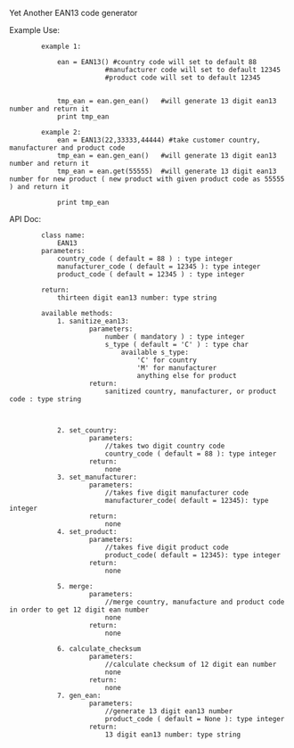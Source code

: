 Yet Another EAN13 code generator

Example Use:

            example 1:

                ean = EAN13() #country code will set to default 88
                            #manufacturer code will set to default 12345
                            #product code will set to default 12345


                tmp_ean = ean.gen_ean()   #will generate 13 digit ean13 number and return it
                print tmp_ean

            example 2:
                ean = EAN13(22,33333,44444) #take customer country, manufacturer and product code
                tmp_ean = ean.gen_ean()   #will generate 13 digit ean13 number and return it
                tmp_ean = ean.get(55555)  #will generate 13 digit ean13 number for new product ( new product with given product code as 55555 ) and return it

                print tmp_ean
API Doc:

            class name:
                EAN13
            parameters:
                country_code ( default = 88 ) : type integer
                manufacturer_code ( default = 12345 ): type integer
                product_code ( default = 12345 ) : type integer

            return:
                thirteen digit ean13 number: type string

            available methods:
                1. sanitize_ean13:
                        parameters:
                            number ( mandatory ) : type integer
                            s_type ( default = 'C' ) : type char
                                available s_type:
                                    'C' for country
                                    'M' for manufacturer
                                    anything else for product
                        return:
                            sanitized country, manufacturer, or product code : type string



                2. set_country:
                        parameters:
                            //takes two digit country code
                            country_code ( default = 88 ): type integer
                        return:
                            none
                3. set_manufacturer:
                        parameters:
                            //takes five digit manufacturer code
                            manufacturer_code( default = 12345): type integer
                        return:
                            none
                4. set_product:
                        parameters:
                            //takes five digit product code
                            product_code( default = 12345): type integer
                        return:
                            none

                5. merge:
                        parameters:
                            //merge country, manufacture and product code in order to get 12 digit ean number
                            none
                        return:
                            none

                6. calculate_checksum
                        parameters:
                            //calculate checksum of 12 digit ean number
                            none
                        return:
                            none
                7. gen_ean:
                        parameters:
                            //generate 13 digit ean13 number
                            product_code ( default = None ): type integer
                        return:
                            13 digit ean13 number: type string


